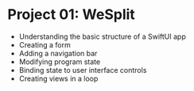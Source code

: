 # Project 01: WeSplit

- Understanding the basic structure of a SwiftUI app
- Creating a form
- Adding a navigation bar
- Modifying program state
- Binding state to user interface controls
- Creating views in a loop
